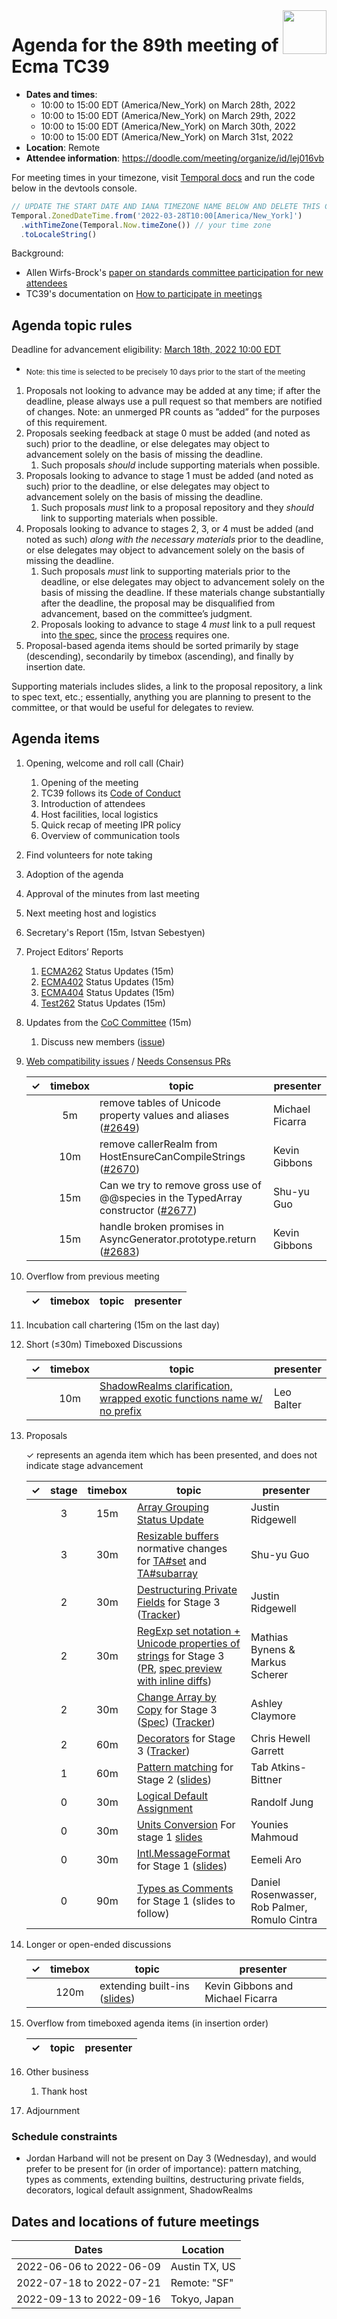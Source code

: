 
<img src="../images/Ecma_RVB-003.jpg" align="right" height="70" alt="" />

# Agenda for the 89th meeting of Ecma TC39

- **Dates and times**:
  - 10:00 to 15:00 EDT (America/New\_York) on March 28th, 2022
  - 10:00 to 15:00 EDT (America/New\_York) on March 29th, 2022
  - 10:00 to 15:00 EDT (America/New\_York) on March 30th, 2022
  - 10:00 to 15:00 EDT (America/New\_York) on March 31st, 2022
- **Location**: Remote
- **Attendee information**: https://doodle.com/meeting/organize/id/lej016vb

For meeting times in your timezone, visit [Temporal docs](https://tc39.es/proposal-temporal/docs/) and run the code below in the devtools console.

```js
// UPDATE THE START DATE AND IANA TIMEZONE NAME BELOW AND DELETE THIS COMMENT
Temporal.ZonedDateTime.from('2022-03-28T10:00[America/New_York]')
  .withTimeZone(Temporal.Now.timeZone()) // your time zone
  .toLocaleString()
```

Background:
- Allen Wirfs-Brock's [paper on standards committee participation for new attendees](http://wirfs-brock.com/allen/files/papers/standpats-asianplop2016.pdf)
- TC39's documentation on [How to participate in meetings](https://github.com/tc39/how-we-work/blob/master/how-to-participate-in-meetings.md)

## Agenda topic rules

Deadline for advancement eligibility: [March 18th, 2022 10:00 EDT](https://www.timeanddate.com/countdown/generic?p0=1440&iso=20220318T14&msg=TC39%20Submission%20deadline)
  - <sub>Note: this time is selected to be precisely 10 days prior to the start of the meeting</sub>

1. Proposals not looking to advance may be added at any time; if after the deadline, please always use a pull request so that members are notified of changes. Note: an unmerged PR counts as ”added” for the purposes of this requirement.
1. Proposals seeking feedback at stage 0 must be added (and noted as such) prior to the deadline, or else delegates may object to advancement solely on the basis of missing the deadline.
    1. Such proposals *should* include supporting materials when possible.
1. Proposals looking to advance to stage 1 must be added (and noted as such) prior to the deadline, or else delegates may object to advancement solely on the basis of missing the deadline.
    1. Such proposals *must* link to a proposal repository and they *should* link to supporting materials when possible.
1. Proposals looking to advance to stages 2, 3, or 4 must be added (and noted as such) *along with the necessary materials* prior to the deadline, or else delegates may object to advancement solely on the basis of missing the deadline.
    1. Such proposals *must* link to supporting materials prior to the deadline, or else delegates may object to advancement solely on the basis of missing the deadline. If these materials change substantially after the deadline, the proposal may be disqualified from advancement, based on the committee’s judgment.
    1. Proposals looking to advance to stage 4 *must* link to a pull request into [the spec](https://github.com/tc39/ecma262), since the [process](https://tc39.github.io/process-document/) requires one.
1. Proposal-based agenda items should be sorted primarily by stage (descending), secondarily by timebox (ascending), and finally by insertion date.

Supporting materials includes slides, a link to the proposal repository, a link to spec text, etc.; essentially, anything you are planning to present to the committee, or that would be useful for delegates to review.

## Agenda items

1. Opening, welcome and roll call (Chair)
    1. Opening of the meeting
    1. TC39 follows its [Code of Conduct](https://tc39.github.io/code-of-conduct/)
    1. Introduction of attendees
    1. Host facilities, local logistics
    1. Quick recap of meeting IPR policy
    1. Overview of communication tools
1. Find volunteers for note taking
1. Adoption of the agenda
1. Approval of the minutes from last meeting
1. Next meeting host and logistics
1. Secretary's Report (15m, Istvan Sebestyen)
1. Project Editors’ Reports
    1. [ECMA262](https://github.com/tc39/ecma262) Status Updates (15m)
    1. [ECMA402](https://github.com/tc39/ecma402) Status Updates (15m)
    1. [ECMA404](https://www.ecma-international.org/publications/standards/Ecma-404.htm) Status Updates (15m)
    1. [Test262](https://github.com/tc39/test262) Status Updates (15m)
1. Updates from the [CoC Committee](https://tc39.es/code-of-conduct/#code-of-conduct-committee) (15m)
    1. Discuss new members ([issue](https://github.com/tc39/Reflector/issues/382#issuecomment-1029240838))
1. [Web compatibility issues](https://github.com/tc39/ecma262/issues?utf8=✓&q=is%3Aopen+label%3A%22web+reality%22+is%3Aissue) / [Needs Consensus PRs](https://github.com/tc39/ecma262/pulls?q=is%3Apr+is%3Aopen+label%3A%22needs+consensus%22)

    | ✓ | timebox | topic | presenter |
    |:-:|:-------:|-------|-----------|
    |   | 5m      | remove tables of Unicode property values and aliases ([#2649](https://github.com/tc39/ecma262/pull/2649)) | Michael Ficarra |
    |   | 10m     | remove callerRealm from HostEnsureCanCompileStrings ([#2670](https://github.com/tc39/ecma262/pull/2670)) | Kevin Gibbons |
    |   | 15m     | Can we try to remove gross use of @@species in the TypedArray constructor ([#2677](https://github.com/tc39/ecma262/issues/2677)) | Shu-yu Guo |
    |   | 15m     | handle broken promises in AsyncGenerator.prototype.return ([#2683](https://github.com/tc39/ecma262/issues/2683)) | Kevin Gibbons |

1. Overflow from previous meeting

    | ✓ | timebox | topic | presenter |
    |:-:|:-------:|-------|-----------|

1. Incubation call chartering (15m on the last day)

1. Short (&le;30m) Timeboxed Discussions

    | ✓ | timebox | topic | presenter |
    |:-:|:-------:|-------|-----------|
    |   | 10m     | [ShadowRealms clarification, wrapped exotic functions name w/ no prefix](https://github.com/tc39/proposal-shadowrealm/pull/348) | Leo Balter |

1. Proposals

    ✓ represents an agenda item which has been presented, and does not indicate stage advancement

    | ✓ | stage | timebox | topic | presenter |
    |:-:|:-----:|:-------:|-------|-----------|
    |   | 3     | 15m     | [Array Grouping](https://github.com/tc39/proposal-array-grouping) [Status Update](https://github.com/tc39/proposal-array-grouping/issues/37) | Justin Ridgewell |
    |   | 3     | 30m     | [Resizable buffers](https://github.com/tc39/proposal-resizablearraybuffer) normative changes for [TA#set](https://github.com/tc39/proposal-resizablearraybuffer/pull/87) and [TA#subarray](https://github.com/tc39/proposal-resizablearraybuffer/pull/93) | Shu-yu Guo |
    |   | 2     | 30m     | [Destructuring Private Fields](https://github.com/tc39/proposal-destructuring-private) for Stage 3 ([Tracker](https://github.com/tc39/proposal-destructuring-private/issues/2)) | Justin Ridgewell |
    |   | 2     | 30m     | [RegExp set notation + Unicode properties of strings](https://github.com/tc39/proposal-regexp-set-notation) for Stage 3 ([PR](https://github.com/tc39/ecma262/pull/2418), [spec preview with inline diffs](https://arai-a.github.io/ecma262-compare/?pr=2418)) | Mathias Bynens & Markus Scherer |
    |   | 2     | 30m     | [Change Array by Copy](https://github.com/tc39/proposal-change-array-by-copy) for Stage 3 ([Spec](https://tc39.es/proposal-change-array-by-copy/)) ([Tracker](https://github.com/tc39/proposal-change-array-by-copy/issues/74)) | Ashley Claymore |
    |   | 2     | 60m     | [Decorators](https://github.com/tc39/proposal-decorators) for Stage 3 ([Tracker](https://github.com/tc39/proposal-decorators/issues/442)) | Chris Hewell Garrett |
    |   | 1     | 60m     | [Pattern matching](https://github.com/tc39/proposal-pattern-matching) for Stage 2 ([slides](https://docs.google.com/presentation/d/1sJoXU1ysK6eZn04pjnQ-1z6EetsVf9VfHeU0Ht8hiFQ)) | Tab Atkins-Bittner |
    |   | 0     | 30m     | [Logical Default Assignment](https://github.com/jun-sheaf/proposal-logical-default-assignment) | Randolf Jung |
    |   | 0     | 30m     | [Units Conversion](https://github.com/younies/unit-conversion-proposal) For stage 1 [slides](https://bit.ly/presentation-units-conversion) | Younies Mahmoud
    |   | 0     | 30m     | [Intl.MessageFormat](https://github.com/dminor/proposal-intl-messageformat/) for Stage 1 ([slides](https://docs.google.com/presentation/d/1oThTeL_n5-HAfmJTri-i8yU2YtHUvj9AakmWiyRGPlw)) | Eemeli Aro |
    |   | 0     | 90m     | [Types as Comments](https://github.com/giltayar/proposal-types-as-comments/) for Stage 1 (slides to follow) | Daniel Rosenwasser, Rob Palmer, Romulo Cintra
1. Longer or open-ended discussions

    | ✓ | timebox | topic | presenter |
    |:-:|:-------:|-------|-----------|
    |   | 120m    | extending built-ins ([slides](https://docs.google.com/presentation/d/1toEo_vh-UMqnaiQrj-gl3gWtvC34zzsraHnlIKouBtQ/edit)) | Kevin Gibbons and Michael Ficarra |

1. Overflow from timeboxed agenda items (in insertion order)

    | ✓ | topic | presenter |
    |:-:|-------|-----------|

1. Other business
    1. Thank host
1. Adjournment

### Schedule constraints

 - Jordan Harband will not be present on Day 3 (Wednesday), and would prefer to be present for (in order of importance): pattern matching, types as comments, extending builtins, destructuring private fields, decorators, logical default assignment, ShadowRealms

<!-- Be specific! Provide a full name, date and time range that they will or will not be available, and which sessions they are trying to prioritize. Satisfaction not guaranteed, but more information is useful. Conflicting constraints honored on a first-come, first served basis. -->

## Dates and locations of future meetings

| Dates                    | Location                       |
|--------------------------|--------------------------------|
| 2022-06-06 to 2022-06-09 | Austin TX, US                  |
| 2022-07-18 to 2022-07-21 | Remote: "SF"                   |
| 2022-09-13 to 2022-09-16 | Tokyo, Japan                   |
